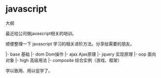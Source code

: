 javascript
==========

大纲

  最近给公司做javascript相关的培训。
  
  顺便整理一下 javascript 学习的相关进阶方法。分享给需要的朋友。

  |- base       基础
  |- dom        Dom操作
  |- ajax       Ajax原理
  |- jquery     实现原理
  |- oop        面向对象
  |- high       高级用法
  |- composite  综合实例（游戏、框架）
  
  
  学以致用、用以促学了。
